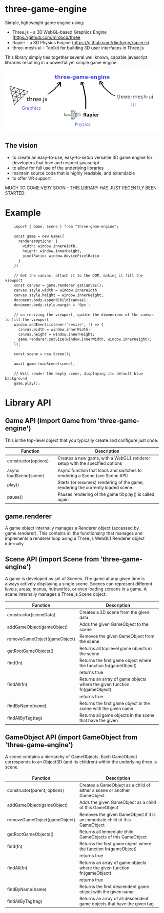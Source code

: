 
# three-game-engine
Simple, lightweight game engine using:
 - Three.js - a 3D WebGL-based Graphics Engine (https://github.com/mrdoob/three
 - Rapier - a 3D Physics Engine (https://github.com/dimforge/rapier.js)
 - three-mesh-ui - Toolkit for building 3D user interfaces in Three.js

This library simply ties together several well known, capable javascript libraries resulting in a powerful yet simple game engine.

![Screenshot](three-game-engine.png)

## The vision
 - to create an easy-to-use, easy-to-setup versatile 3D game engine for developers that love and respect javascript
 - to allow for full use of the underlying libraries
 - maintain source code that is highly readable, and extendable
 - to offer VR support

MUCH TO COME VERY SOON - THIS LIBRARY HAS JUST RECENTLY BEEN STARTED

# Example

```
    import { Game, Scene } from "three-game-engine";

    const game = new Game({
      rendererOptions: {
        width: window.innerWidth,
        height: window.innerHeight,
        pixelRatio: window.devicePixelRatio
      }
    })
  
    // Get the canvas, attach it to the DOM, making it fill the viewport
    const canvas = game.renderer.getCanvas();
    canvas.style.width = window.innerWidth
    canvas.style.height = window.innerHeight;
    document.body.appendChild(canvas);
    document.body.style.margin = '0px';
  
    // on resizing the viewport, update the dimensions of the canvas to fill the viewport
    window.addEventListener('resize', () => {
      canvas.width = window.innerWidth;
      canvas.height = window.innerHeight;
      game.renderer.setSize(window.innerWidth, window.innerHeight);
    });

    const scene = new Scene();

    await game.loadScene(scene);

    // Will render the empty scene, displaying its default blue background
    game.play();
```

# Library API

## Game API (import Game from 'three-game-engine')
This is the top-level object that you typically create and configure just once.

| Function                                     | Description                                                                      |
| -------------------------------------------- | -------------------------------------------------------------------------------- |
| constructor(options)                         | Creates a new game, with a WebGL1 renderer setup with the specified options      |
| async loadScene(scene)                       | Async function that loads and switches to rendering a Scene (see Scene API)      |
| play()                                       | Starts (or resumes) rendering of the game, rendering the currently loaded scene. |
| pause()                                      | Pauses rendering of the game till play() is called again.                        |

## game.renderer
A game object internally manages a Renderer object (accessed by game.renderer).
This contains all the functionality that manages and implements a renderer loop using a Three.js WebGL1 Renderer object internally.

## Scene API  (import Scene from 'three-game-engine')
A game is developed as set of Scenes. The game at any given time is always actively displaying a single scene.
Scenes can represent different levels, areas, menus, hubworlds, or even loading screens in a game.
A scene internally manages a Three.js Scene object.

| Function                                     | Description                                                                      |
| -------------------------------------------- | -------------------------------------------------------------------------------- |
| constructor(sceneData)                       | Creates a 3D scene from the given data                                           |
| addGameObject(gameObject)                    | Adds the given GameObject to the scene                                           |
| removeGameObject(gameObject)                 | Removes the given GameObject from the scene                                      |
| getRootGameObjects()                         | Returns all top level game objects in the scene                                  |
| find(fn)                                     | Returns the first game object where the function fn(gameObject)                  |
|                                              | returns true                                                                     |
| findAll(fn)                                  | Returns an array of game objects where the given function fn(gameObject)         |
|                                              | returns true                                                                     |
| findByName(name)                             | Returns the first game object in the scene with the given name                   |
| findAllByTag(tag)                            | Returns all game objects in the scene that have the given                        |

## GameObject API  (import GameObject from 'three-game-engine')
A scene contains a hieriarchy of GameObjects.
Each GameObject corresponds to an Object3D (and its children) within the underlying three.js scene.

| Function                                     | Description                                                                      |
| -------------------------------------------- | -------------------------------------------------------------------------------- |
| constructor(parent, options)                 | Creates a GameObject as a child of either a scene or another GameObject.         |
| addGameObject(gameObject)                    | Adds the given GameObject as a child of this GameObject                          |
| removeGameObject(gameObject)                 | Removes the given GameObject if it is an immediate child of this GameObject      |
| getRootGameObjects()                         | Returns all immediate child GameObjects of this GameObject                       |
| find(fn)                                     | Returns the first game object where the function fn(gameObject)                  |
|                                              | returns true                                                                     |
| findAll(fn)                                  | Returns an array of game objects where the given function fn(gameObject)         |
|                                              | returns true                                                                     |
| findByName(name)                             | Returns the first descendent game object with the given name                     |
| findAllByTag(tag)                            | Returns an array of all descendent game objects that have the given tag          |